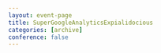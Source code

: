 ```yaml
---
layout: event-page
title: SuperGoogleAnalyticsExpialidocious
categories: [archive]
conference: false
---
```




